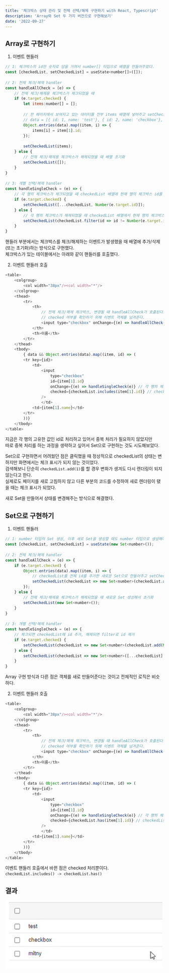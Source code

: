 ```yaml
---
title: '체크박스 상태 관리 및 전체 선택/해제 구현하기 with React, Typescript'
description: 'Array와 Set 두 가지 버전으로 구현해보기'
date: '2022-09-27'
---
```


## Array로 구현하기

1. 이벤트 핸들러
```js
// 1: 체크박스의 id만 숫자로 담을 거여서 number[] 타입으로 배열을 만들어주었다.
const [checkedList, setCheckedList] = useState<number[]>([]);

// 2: 전체 체크/해제 handler
const handleAllCheck = (e) => {
	// 전체 체크/해제용 체크박스가 체크되었을 때
	if (e.target.checked) {
		let items:number[] = [];

		// 한 페이지에서 보여지고 있는 데이터를 전부 items 배열에 넣어주고 setCheckedList
		// data = [{ id: 1, name: 'test'}, { id: 2, name: 'checkbox'}, { id: 3, name: 'mitny' }]
		Object.entries(data).map((item, i) => {
			items[i] = item[1].id;
		});

		setCheckedList(items);
	} else {
		// 전체 체크/해제용 체크박스가 해제되었을 때 배열 초기화
		setCheckedList([]);
	}
}

// 3: 개별 선택/해제 handler
const handleSingleCheck = (e) => {
	// 각 행의 체크박스가 체크되었을 때 checkedList 배열에 현재 행의 체크박스 id를 추가한다.
	if (e.target.checked) {
		setCheckedList([...checkedList, Number(e.target.id)]);
	} else {
		// 각 행의 체크박스가 해제되었을 때 checkedList 배열에서 현재 행의 체크박스 id를 제거한다.
		setCheckedList(checkedList.filter(id => id != Number(e.target.id)));
	}
}
```

핸들러 부분에서는 체크박스를 체크/해제하는 이벤트가 발생했을 때 배열에 추가/삭제(또는 초기화)하는 방식으로 구현했다.<br>
체크박스가 있는 테이블에서는 아래와 같이 핸들러를 호출했다.

2. 이벤트 핸들러 호출
```js {8-10, 22-23}
<table>
	<colgroup>
		<col width="38px"/><col width="*"/>
	</colgroup>
	<thead>
		<tr>
			<th>
				// 전체 체크/해제 체크박스, 변경될 때 handleAllCheck가 호출된다.
				// checked 여부를 확인하기 위해 이벤트 객체를 넘겨준다.
				<input type="checkbox" onChange={(e) => handleAllCheck(e)}/>
			</th>
			<th>이름</th>
		</tr>
	</thead>
	<tbody>
		{ data && Object.entries(data).map((item, id) => (
		<tr key={id}>
			<td>
				<input
					type="checkbox"
					id={item[1].id}
					onChange={(e) => handleSingleCheck(e)} // 각 행의 체크박스, 변경될 때 handleSingleCheck가 호출된다.
					checked={checkedList.includes(item[1].id)} // checkedList에 현재 행의 id가 존재하면 checked=true
				/>
				</td>
			<td>{item[1].name}</td>
		</tr>
		))}
	</tbody>
</table>
```


지금은 각 행의 고유한 값인 id로 처리하고 있어서 중복 처리가 필요하지 않았지만<br>
따로 중복 처리를 하는 과정을 생략하고 싶어서 Set으로 구현하는 것도 시도해보았다.<br>

Set으로 구현하면서 어려웠던 점은 클릭했을 때 정상적으로 checkedList의 상태는 변하지만 화면에서는 체크 표시가 되지 않는 것이었다.<br>
검색해보니 단순히 `checkedList.add(1)`를 할 경우 변화가 생겨도 다시 렌더링이 되지 않는다고 한다.<br>
실제로도 페이지를 새로 고침하지 않고 다른 부분의 코드를 수정하여 새로 렌더링이 됐을 때는 체크 표시가 되었다.<br>

새로 Set을 만들어서 상태를 변경해주는 방식으로 해결했다.

## Set으로 구현하기

1. 이벤트 핸들러
```js
// 1: number 타입의 Set 생성, 이후 새로 Set을 생성할 때도 number 타입으로 생성해야 한다.
const [checkedList, setCheckedList] = useState(new Set<number>());

// 2: 전체 체크/해제 handler
const handleAllCheck = (e) => {
	if (e.target.checked) {
		Object.entries(data).map((item, i) => {
			// checkedList를 전체 id를 추가한 새로운 Set으로 만들어주고 setCheckedList
			setCheckedList(checkedList => new Set<number>(checkedList.add(Number(item[1].id))));
		});
	} else {
		// 전체 체크/해제용 체크박스가 해제되었을 때 새로운 Set 생성해서 초기화
		setCheckedList(new Set<number>());
	}
}

// 3: 개별 선택/해제 handler
const handleSingleCheck = (e) => {
	// 체크되면 checkedList에 id 추가, 해제되면 filter로 id 제거
	if (e.target.checked) {
		setCheckedList(checkedList => new Set<number>(checkedList.add(Number(e.target.id))));
	} else {
		setCheckedList(checkedList => new Set<number>([...checkedList].filter(id => id !== Number(e.target.id))));
	}
}
```

Array 구현 방식과 다른 점은 객체를 새로 만들어준다는 것이고 전체적인 로직은 비슷하다.

2. 이벤트 핸들러 호출
```js {23}
<table>
	<colgroup>
		<col width="38px"/><col width="*"/>
	</colgroup>
	<thead>
		<tr>
			<th>
				// 전체 체크/해제 체크박스, 변경될 때 handleAllCheck가 호출된다.
				// checked 여부를 확인하기 위해 이벤트 객체를 넘겨준다.
				<input type="checkbox" onChange={(e) => handleAllCheck(e)}/>
			</th>
			<th>이름</th>
		</tr>
	</thead>
	<tbody>
		{ data && Object.entries(data).map((item, id) => (
		<tr key={id}>
			<td>
				<input
					type="checkbox"
					id={item[1].id}
					onChange={(e) => handleSingleCheck(e)} // 각 행의 체크박스, 변경될 때 handleSingleCheck가 호출된다.
					checked={checkedList.has(item[1].id)} // checkedList에 현재 행의 id가 존재하면 checked=true
				/>
				</td>
			<td>{item[1].name}</td>
		</tr>
		))}
	</tbody>
</table>
```

이벤트 핸들러 호출에서 바뀐 점은 checked 처리뿐이다.<br>
`checkedList.includes() -> checkedList.has()`


## 결과
<img src="/posts/react-ts-array-set-checkbox/checkbox-exam.gif" width="500px"/>
